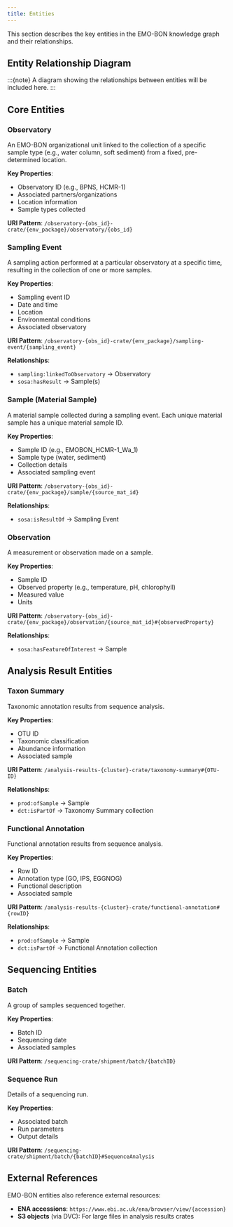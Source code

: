 ```yaml
---
title: Entities
---
```


This section describes the key entities in the EMO-BON knowledge graph and their relationships.

## Entity Relationship Diagram

:::{note}
A diagram showing the relationships between entities will be included here.
:::

## Core Entities

### Observatory

An EMO-BON organizational unit linked to the collection of a specific sample type (e.g., water column, soft sediment) from a fixed, pre-determined location.

**Key Properties**:
- Observatory ID (e.g., BPNS, HCMR-1)
- Associated partners/organizations
- Location information
- Sample types collected

**URI Pattern**: `/observatory-{obs_id}-crate/{env_package}/observatory/{obs_id}`

### Sampling Event

A sampling action performed at a particular observatory at a specific time, resulting in the collection of one or more samples.

**Key Properties**:
- Sampling event ID
- Date and time
- Location
- Environmental conditions
- Associated observatory

**URI Pattern**: `/observatory-{obs_id}-crate/{env_package}/sampling-event/{sampling_event}`

**Relationships**:
- `sampling:linkedToObservatory` → Observatory
- `sosa:hasResult` → Sample(s)

### Sample (Material Sample)

A material sample collected during a sampling event. Each unique material sample has a unique material sample ID.

**Key Properties**:
- Sample ID (e.g., EMOBON_HCMR-1_Wa_1)
- Sample type (water, sediment)
- Collection details
- Associated sampling event

**URI Pattern**: `/observatory-{obs_id}-crate/{env_package}/sample/{source_mat_id}`

**Relationships**:
- `sosa:isResultOf` → Sampling Event

### Observation

A measurement or observation made on a sample.

**Key Properties**:
- Sample ID
- Observed property (e.g., temperature, pH, chlorophyll)
- Measured value
- Units

**URI Pattern**: `/observatory-{obs_id}-crate/{env_package}/observation/{source_mat_id}#{observedProperty}`

**Relationships**:
- `sosa:hasFeatureOfInterest` → Sample

## Analysis Result Entities

### Taxon Summary

Taxonomic annotation results from sequence analysis.

**Key Properties**:
- OTU ID
- Taxonomic classification
- Abundance information
- Associated sample

**URI Pattern**: `/analysis-results-{cluster}-crate/taxonomy-summary#{OTU-ID}`

**Relationships**:
- `prod:ofSample` → Sample
- `dct:isPartOf` → Taxonomy Summary collection

### Functional Annotation

Functional annotation results from sequence analysis.

**Key Properties**:
- Row ID
- Annotation type (GO, IPS, EGGNOG)
- Functional description
- Associated sample

**URI Pattern**: `/analysis-results-{cluster}-crate/functional-annotation#{rowID}`

**Relationships**:
- `prod:ofSample` → Sample
- `dct:isPartOf` → Functional Annotation collection

## Sequencing Entities

### Batch

A group of samples sequenced together.

**Key Properties**:
- Batch ID
- Sequencing date
- Associated samples

**URI Pattern**: `/sequencing-crate/shipment/batch/{batchID}`

### Sequence Run

Details of a sequencing run.

**Key Properties**:
- Associated batch
- Run parameters
- Output details

**URI Pattern**: `/sequencing-crate/shipment/batch/{batchID}#SequenceAnalysis`

## External References

EMO-BON entities also reference external resources:

- **ENA accessions**: `https://www.ebi.ac.uk/ena/browser/view/{accession}`
- **S3 objects** (via DVC): For large files in analysis results crates
